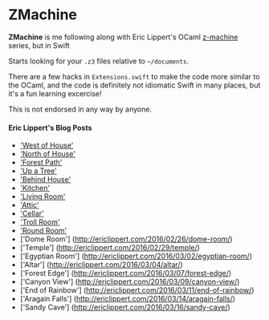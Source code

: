 # ZMachine

**ZMachine** is me following along with Eric Lippert's OCaml [z-machine](https://en.wikipedia.org/wiki/Z-machine) series, but in Swift

Starts looking for your `.z3` files relative to `~/documents`.

There are a few hacks in `Extensions.swift` to make the code more similar to the OCaml, and the code is definitely not idiomatic Swift in many places, but it's a fun learning excercise!

This is not endorsed in any way by anyone.

#### Eric Lippert's Blog Posts
* ['West of House'](http://ericlippert.com/2016/02/01/west-of-house/)
* ['North of House'](http://ericlippert.com/2016/02/03/north-of-house/)
* ['Forest Path'](http://ericlippert.com/2016/02/05/forest_path/)
* ['Up a Tree'](http://ericlippert.com/2016/02/09/up-a-tree/)
* ['Behind House'](http://ericlippert.com/2016/02/10/behind-house/)
* ['Kitchen'](http://ericlippert.com/2016/02/12/kitchen/)
* ['Living Room'](http://ericlippert.com/2016/02/15/living-room/)
* ['Attic'](http://ericlippert.com/2016/02/17/attic/)
* ['Cellar'](http://ericlippert.com/2016/02/19/cellar/)
* ['Troll Room'](http://ericlippert.com/2016/02/22/troll-room/)
* ['Round Room'](http://ericlippert.com/2016/02/24/round-room/)
* ['Dome Room'] (http://ericlippert.com/2016/02/26/dome-room/)
* ['Temple'] (http://ericlippert.com/2016/02/29/temple/)
* ['Egyptian Room'] (http://ericlippert.com/2016/03/02/egyptian-room/)
* ['Altar'] (http://ericlippert.com/2016/03/04/altar/)
* ['Forest Edge'] (http://ericlippert.com/2016/03/07/forest-edge/)
* ['Canyon View'] (http://ericlippert.com/2016/03/09/canyon-view/)
* ['End of Rainbow'] (http://ericlippert.com/2016/03/11/end-of-rainbow/)
* ['Aragain Falls'] (http://ericlippert.com/2016/03/14/aragain-falls/)
* ['Sandy Cave'] (http://ericlippert.com/2016/03/16/sandy-cave/)
